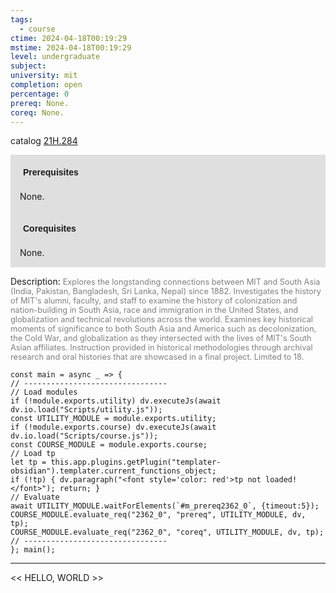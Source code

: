 ```yaml
---
tags:
  - course
ctime: 2024-04-18T00:19:29
mstime: 2024-04-18T00:19:29
level: undergraduate
subject: 
university: mit
completion: open
percentage: 0
prereq: None.
coreq: None.
---
```


catalog [21H.284](http://student.mit.edu/catalog/m21Ha.html#21H.284)

<span style="display: block; padding: 15px; background-color: rgb(100, 100, 100, 0.2);"><font id="m_prereq2362_0" style="display: block; font-family: Arial, sans-serif; font-weight: bold; padding: 5px">Prerequisites</font><br><span id="prereq2362_0">None.</span></span>
<span style="display: block; padding: 15px; background-color: rgb(100, 100, 100, 0.2);"><font id="m_coreq2362_0" style="display: block; font-family: Arial, sans-serif; font-weight: bold; padding: 5px">Corequisites</font><br><span id="coreq2362_0">None.</span></span>

<font style="">Description:</font>
<font style="color: grey; font-size: 0.8rem;">Explores the longstanding connections between MIT and South Asia (India, Pakistan, Bangladesh, Sri Lanka, Nepal) since 1882. Investigates the history of MIT's alumni, faculty, and staff to examine the history of colonization and nation-building in South Asia, race and immigration in the United States, and globalization and technical revolutions across the world. Examines key historical moments of significance to both South Asia and America such as decolonization, the Cold War, and globalization as they intersected with the lives of MIT's South Asian affiliates. Instruction provided in historical methodologies through archival research and oral histories that are showcased in a final project. Limited to 18.</font>

```dataviewjs
const main = async _ => {
// --------------------------------
// Load modules
if (!module.exports.utility) dv.executeJs(await dv.io.load("Scripts/utility.js"));
const UTILITY_MODULE = module.exports.utility;
if (!module.exports.course) dv.executeJs(await dv.io.load("Scripts/course.js"));
const COURSE_MODULE = module.exports.course;
// Load tp
let tp = this.app.plugins.getPlugin("templater-obsidian").templater.current_functions_object;
if (!tp) { dv.paragraph("<font style='color: red'>tp not loaded!</font>"); return; }
// Evaluate
await UTILITY_MODULE.waitForElements(`#m_prereq2362_0`, {timeout:5});
COURSE_MODULE.evaluate_req("2362_0", "prereq", UTILITY_MODULE, dv, tp);
COURSE_MODULE.evaluate_req("2362_0", "coreq", UTILITY_MODULE, dv, tp);
// --------------------------------
}; main();
```

---

<< HELLO, WORLD >>
